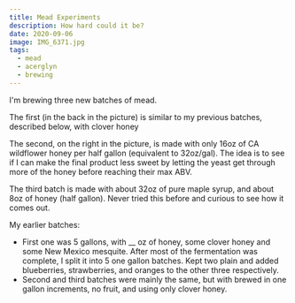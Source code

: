 ```yaml
---
title: Mead Experiments
description: How hard could it be?
date: 2020-09-06
image: IMG_6371.jpg
tags:
  - mead
  - acerglyn
  - brewing
---
```


I'm brewing three new batches of mead.

<v-img src="IMG_6371.jpg"></v-img>

The first (in the back in the picture) is similar to my previous batches, described below, with clover honey

The second, on the right in the picture, is made with only 16oz of CA wildflower honey per half gallon (equivalent to 32oz/gal).  The idea is to see if I can make the final product less sweet by letting the yeast get through more of the honey before reaching their max ABV.

The third batch is made with about 32oz of pure maple syrup, and about 8oz of honey (half gallon).  Never tried this before and curious to see how it comes out.


<v-img src="IMG_5785.jpg"></v-img>

My earlier batches:

 - First one was 5 gallons, with __ oz of honey, some clover honey and some New Mexico mesquite.  After most of the fermentation was complete, I split it into 5 one gallon batches.  Kept two plain and added blueberries, strawberries, and oranges to the other three respectively.
 - Second and third batches were mainly the same, but with brewed in one gallon increments, no fruit, and using only clover honey.


